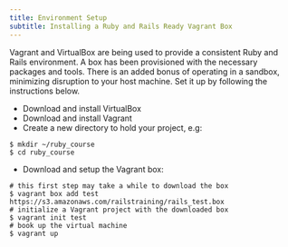 ```yaml
---
title: Environment Setup
subtitle: Installing a Ruby and Rails Ready Vagrant Box
---
```


Vagrant and VirtualBox are being used to provide a consistent Ruby and Rails environment. A box has been provisioned with the necessary packages and tools. There is an added bonus of operating in a sandbox, minimizing disruption to your host machine. Set it up by following the instructions below.

* Download and install VirtualBox
* Download and install Vagrant
* Create a new directory to hold your project, e.g:

```shell
$ mkdir ~/ruby_course
$ cd ruby_course
```
* Download and setup the Vagrant box:

```shell
# this first step may take a while to download the box
$ vagrant box add test https://s3.amazonaws.com/railstraining/rails_test.box
# initialize a Vagrant project with the downloaded box
$ vagrant init test
# book up the virtual machine
$ vagrant up
```
